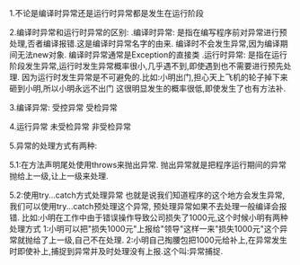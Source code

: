 1.不论是编译时异常还是运行时异常都是发生在运行阶段

2.编译时异常和运行时异常的区别:
.编译时异常:
是指在编写程序前对异常进行预处理,否者编译报错.这是编译时异常名字的由来.
编译时不会发生异常,因为编译期间无法new对象.
编译时异常通常是Exception的直接类
.运行时异常:
是指在运行阶段发生异常,运行时发生异常概率很小,几乎遇不到,即使遇到也不需要进行预先处理.
因为运行时发生异常是不可避免的.比如:小明出门,担心天上飞机的轮子掉下来砸到小明,所以小明永远不出门
这很明显发生的概率很低,即使发生了也有方法补.

3.编译异常:
    受控异常
    受检异常

4.运行异常
未受检异常
非受检异常

5.异常的处理方式有两种:

5.1:在方法声明尾处使用throws来抛出异常.
抛出异常就是把程序运行期间的异常抛给上一级,让上一级来处理.

5.2:使用try...catch方式处理异常
也就是说我们知道程序的这个地方会发生异常,我们可以使用try...catch预处理这个异常,
预处理异常如果不去处理一般编译会报错.
比如:小明在工作中由于错误操作导致公司损失了1000元,这个时候小明有两种处理方式
1:小明可以把"损失1000元"上报给"领导"这样一来"损失1000元"这个异常就抛给了上一级,自己不在处理.
2:小明自己掏腰包把1000元给补上,在异常发生时即使补上,捕捉到异常并及时处理没有上报.这个叫:异常捕捉.


